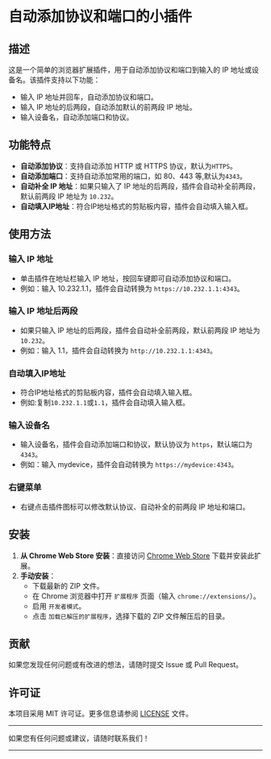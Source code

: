 # 自动添加协议和端口的小插件

## 描述

这是一个简单的浏览器扩展插件，用于自动添加协议和端口到输入的 IP 地址或设备名。该插件支持以下功能：

- 输入 IP 地址并回车，自动添加协议和端口。
- 输入 IP 地址的后两段，自动添加默认的前两段 IP 地址。
- 输入设备名，自动添加端口和协议。

## 功能特点

- **自动添加协议**：支持自动添加 HTTP 或 HTTPS 协议，默认为`HTTPS`。
- **自动添加端口**：支持自动添加常用的端口，如 80、443 等,默认为`4343`。
- **自动补全 IP 地址**：如果只输入了 IP 地址的后两段，插件会自动补全前两段，默认前两段 IP 地址为 `10.232`。
- **自动填入IP地址**：符合IP地址格式的剪贴板内容，插件会自动填入输入框。

## 使用方法

### 输入 IP 地址

- 单击插件在地址栏输入 IP 地址，按回车键即可自动添加协议和端口。
- 例如：输入 10.232.1.1，插件会自动转换为 `https://10.232.1.1:4343`。

### 输入 IP 地址后两段

- 如果只输入 IP 地址的后两段，插件会自动补全前两段，默认前两段 IP 地址为 `10.232`。
- 例如：输入 1.1，插件会自动转换为 `http://10.232.1.1:4343`。

### 自动填入IP地址

- 符合IP地址格式的剪贴板内容，插件会自动填入输入框。
- 例如:复制`10.232.1.1`或`1.1`，插件会自动填入输入框。

### 输入设备名

- 输入设备名，插件会自动添加端口和协议，默认协议为 `https`，默认端口为 `4343`。
- 例如：输入 mydevice，插件会自动转换为 `https://mydevice:4343`。

### 右键菜单

- 右键点击插件图标可以修改默认协议、自动补全的前两段 IP 地址和端口。

## 安装

1. **从 Chrome Web Store 安装**：直接访问 [Chrome Web Store](https://chromewebstore.google.com/detail/fhgdpanbfjiklmpbgobmmpghfipfndkd) 下载并安装此扩展。
2. **手动安装**：
   - 下载最新的 ZIP 文件。
   - 在 Chrome 浏览器中打开 `扩展程序` 页面（输入 `chrome://extensions/`）。
   - 启用 `开发者模式`。
   - 点击 `加载已解压的扩展程序`，选择下载的 ZIP 文件解压后的目录。


## 贡献

如果您发现任何问题或有改进的想法，请随时提交 Issue 或 Pull Request。

## 许可证

本项目采用 MIT 许可证。更多信息请参阅 [LICENSE](LICENSE) 文件。

---

如果您有任何问题或建议，请随时联系我们！

---

